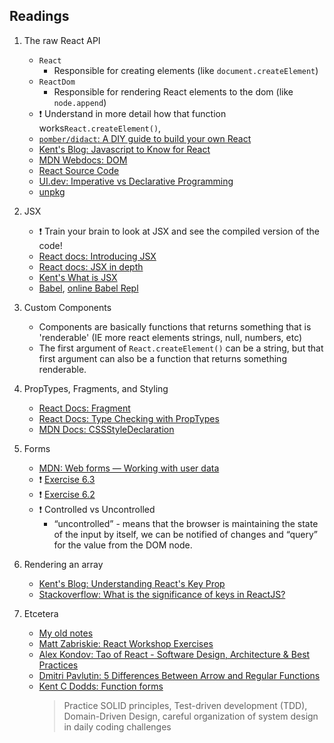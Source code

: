 ## Readings

1.  The raw React API

    -   `React`
        -   Responsible for creating elements (like `document.createElement`)
    -   `ReactDom`
        -   Responsible for rendering React elements to the dom (like `node.append`)
    -   ❗ Understand in more detail how that function works`React.createElement()`,
    -   [`pomber/didact`: A DIY guide to build your own React](https://github.com/pomber/didact)
    -   [Kent's Blog: Javascript to Know for React](https://kentcdodds.com/blog/javascript-to-know-for-react)
    -   [MDN Webdocs: DOM](https://developer.mozilla.org/en-US/docs/Web/API/Document_Object_Model/Introduction)
    -   [React Source Code](https://github.com/facebook/react/blob/48907797294340b6d5d8fecfbcf97edf0691888d/packages/react-dom/src/client/ReactDOMComponent.js#L416)
    -   [UI.dev: Imperative vs Declarative Programming](https://ui.dev/imperative-vs-declarative-programming/)
    -   [unpkg](https://unpkg.com/)

2.  JSX

    -   ❗ Train your brain to look at JSX and see the compiled version of the code!
    -   [React docs: Introducing JSX](https://reactjs.org/docs/introducing-jsx.html)
    -   [React docs: JSX in depth](https://reactjs.org/docs/jsx-in-depth.html)
    -   [Kent's What is JSX](https://kentcdodds.com/blog/what-is-jsx)
    -   [Babel](https://babeljs.io/), [online Babel Repl](https://babeljs.io/repl)

3.  Custom Components

    -   Components are basically functions that returns something that is 'renderable' (IE more react elements strings, null, numbers, etc)
    -   The first argument of `React.createElement()` can be a string, but that first argument can also be a function that returns something renderable.

4.  PropTypes, Fragments, and Styling

    -   [React Docs: Fragment](https://reactjs.org/docs/fragments.html)
    -   [React Docs: Type Checking with PropTypes](https://reactjs.org/docs/typechecking-with-proptypes.html)
    -   [MDN Docs: CSSStyleDeclaration](https://developer.mozilla.org/en-US/docs/Web/API/CSSStyleDeclaration)

5.  Forms

    -   [MDN: Web forms — Working with user data](https://developer.mozilla.org/en-US/docs/Learn/Forms)
    -   ❗ [Exercise 6.3](https://github.com/kentcdodds/react-fundamentals/blob/main/src/final/06.extra-3.js)
    -   ❗ [Exercise 6.2](https://github.com/kentcdodds/react-fundamentals/blob/main/src/final/06.extra-2.js)
    -   ❗ Controlled vs Uncontrolled
        -   “uncontrolled” - means that the browser is maintaining the state of the input by itself, we can be notified of changes and “query” for the value from the DOM node.

6.  Rendering an array

    -   [Kent's Blog: Understanding React's Key Prop](https://kentcdodds.com/blog/understanding-reacts-key-prop)
    -   [Stackoverflow: What is the significance of keys in ReactJS?](https://stackoverflow.com/questions/42801343/what-is-the-significance-of-keys-in-reactjs)

7.  Etcetera

    -   [My old notes](https://github.com/mithi/digital-garden/blob/page/web-dev/public/markdown-notes/epic-react-1-react-fundamentals.md)
    -   [Matt Zabriskie: React Workshop Exercises](https://github.com/mzabriskie/react-workshop)
    -   [Alex Kondov: Tao of React - Software Design, Architecture & Best Practices](https://alexkondov.com/tao-of-react/#write-consistent-components)
    -   [Dmitri Pavlutin: 5 Differences Between Arrow and Regular Functions](https://dmitripavlutin.com/differences-between-arrow-and-regular-functions)
    -   [Kent C Dodds: Function forms](https://kentcdodds.com/blog/function-forms)
        > Practice SOLID principles, Test-driven development (TDD), Domain-Driven Design, careful organization of system design in daily coding challenges
